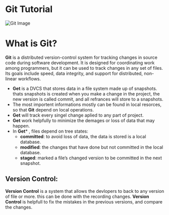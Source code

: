# Git Tutorial
![Git Image](https://www.stanleyulili.com/assets/images/posts/2019-08-13-install-git-bash/featured-image.jpg)

# What is Git?
__Git__ is a distributed version-control system for tracking changes in source code during software development.
It is designed for coordinating work among programmers, but it can be used to track changes in any set of files. 
Its goals include speed, data integrity, and support for distributed, non-linear workflows. 

 * **Get** is a DVCS that stores data in a file system made up of snapshots. thats snapshots is created when you make a change in the project, the new version is called commit, and all refrances will store to a snapshots.
 * The most importent informations mostly can be found in local resorces, so that **Git** depend on local operations.
 * **Get** will track every singel change aplied to any part of project.
 * **Get** work helpfully to minimize the demages or loss of data that may happen.
 * In **Get*** , files depend on tree states: 
    - __committed__: to avoid loss of data, the data is stored is a local database.
    - __modified__: the changes that have done but not committed in the local database.
    - __staged__: marked a file’s changed version to be committed in the next snapshot.
    
## Version Control:
 **Version Control** is a system that allows the devlopers to back to any version of file or more.
 this can be done with the recording changes.
 **Version Control** is helpfull to fix the mistakes in the previous versions, and compare the changes.
 
 
